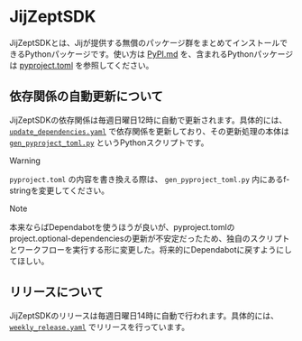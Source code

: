 # JijZeptSDK

JijZeptSDKとは、Jijが提供する無償のパッケージ群をまとめてインストールできるPythonパッケージです。使い方は [PyPI.md](PyPI.md) を、含まれるPythonパッケージは [pyproject.toml](pyproject.toml) を参照してください。

## 依存関係の自動更新について

JijZeptSDKの依存関係は毎週日曜日12時に自動で更新されます。具体的には、 [`update_dependencies.yaml`](.github/workflows/update_dependencies.yaml) で依存関係を更新しており、その更新処理の本体は [`gen_pyproject_toml.py`](gen_pyproject_toml.py) というPythonスクリプトです。

> [!WARNING]
> `pyproject.toml` の内容を書き換える際は、 `gen_pyproject_toml.py` 内にあるf-stringを変更してください。

> [!NOTE]
> 本来ならばDependabotを使うほうが良いが、pyproject.tomlのproject.optional-dependenciesの更新が不安定だったため、独自のスクリプトとワークフローを実行する形に変更した。将来的にDependabotに戻すようにしてほしい。

## リリースについて

JijZeptSDKのリリースは毎週日曜日14時に自動で行われます。具体的には、 [`weekly_release.yaml`](.github/workflows/weekly_release.yaml) でリリースを行っています。

